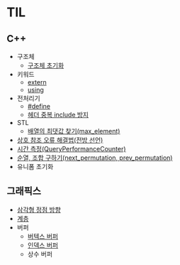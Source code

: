 # TIL

## C++
* 구조체
    * [구조체 초기화](C++/구조체%20초기화.md)
* 키워드
    * [extern](C++/extern.md)
    * [using](C++/using.md)
* 전처리기
    * [#define](https://github.com/YOUKK/TIL/blob/master/C%2B%2B/%23define.md)
    * [헤더 중복 include 방지](https://github.com/YOUKK/TIL/blob/master/C%2B%2B/%ED%97%A4%EB%8D%94%20%EC%A4%91%EB%B3%B5%20%EB%B0%A9%EC%A7%80.md)
* STL
    * [배열의 최댓값 찾기(max_element)]()
* [상호 참조 오류 해결법(전방 선언)](https://github.com/YOUKK/TIL/blob/master/C%2B%2B/%EC%83%81%ED%98%B8%20%EC%B0%B8%EC%A1%B0%20%EC%98%A4%EB%A5%98%20%ED%95%B4%EA%B2%B0%EB%B2%95(%EC%A0%84%EB%B0%A9%20%EC%84%A0%EC%96%B8).md)
* [시간 측정(QueryPerformanceCounter)](https://github.com/YOUKK/TIL/blob/master/C%2B%2B/%EC%8B%9C%EA%B0%84%20%EC%B8%A1%EC%A0%95(QueryPerformanceCounter).md)
* [순열, 조합 구하기(next_permutation, prev_permutation)](https://github.com/YOUKK/TIL/blob/master/C%2B%2B/%EC%88%9C%EC%97%B4%2C%20%EC%A1%B0%ED%95%A9%20%EA%B5%AC%ED%95%98%EA%B8%B0(next_permutation%2C%20prev_permutation).md)
* 유니폼 초기화



## 그래픽스
* [삼각형 정점 방향](그래픽스/삼각형%20정점%20방향.md)
* [계층](그래픽스/계층.md)
* 버퍼
    * [버텍스 버퍼](그래픽스/버텍스%20버퍼.md)
    * [인덱스 버퍼](그래픽스/인덱스%20버퍼.md)
    * 상수 버퍼